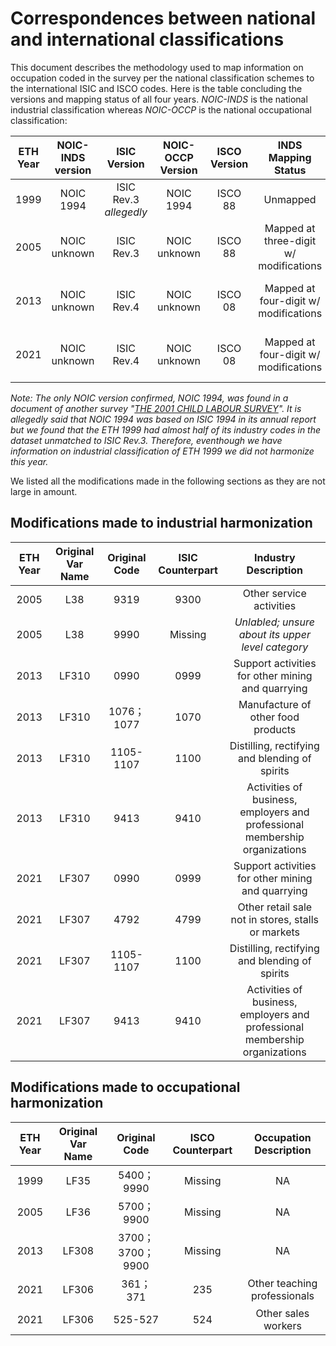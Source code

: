 # Correspondences between national and international classifications

This document describes the methodology used to map information on occupation coded in the survey per the national classification schemes to the international ISIC and ISCO codes. Here is the table concluding the versions and mapping status of all four years. *NOIC-INDS* is the national industrial classification whereas *NOIC-OCCP* is the national occupational classification:

| **ETH Year**	| **NOIC-INDS version**	| **ISIC Version**| **NOIC-OCCP Version**| **ISCO Version**|**INDS Mapping Status**|**OCCP Mapping Status**|
| :-----------:	| :-------------------: | :--------------:|:--------------------:| :--------------:|:---------------------:|:---------------------:|   
| 1999 | NOIC 1994 | ISIC Rev.3 *allegedly*| NOIC 1994 | ISCO 88| Unmapped | Mapped at two-digit w/ modifications |
| 2005 | NOIC unknown | ISIC Rev.3 | NOIC unknown | ISCO 88| Mapped at three-digit w/ modifications | Mapped at two-digit w/ modifications |
| 2013 | NOIC unknown | ISIC Rev.4 | NOIC unknown | ISCO 08| Mapped at four-digit w/ modifications | Mapped at three-digit w/ modifications |
| 2021 | NOIC unknown | ISIC Rev.4 | NOIC unknown | ISCO 08| Mapped at four-digit w/ modifications | Mapped at three-digit w/ modifications |

*Note: The only NOIC version confirmed, NOIC 1994, was found in a document of another survey "[THE 2001 CHILD LABOUR SURVEY](utilities/isic_isco/Occupation%20LFS%201999%20%20(English).doc)". It is allegedly said that NOIC 1994 was based on ISIC 1994 in its annual report but we found that the ETH 1999 had almost half of its industry codes in the dataset unmatched to ISIC Rev.3. Therefore, eventhough we have information on industrial classification of ETH 1999 we did not harmonize this year.*

We listed all the modifications made in the following sections as they are not large in amount.  

## Modifications made to industrial harmonization 

| **ETH Year**	| **Original Var Name**	| **Original Code**| **ISIC Counterpart**| **Industry Description**|
| :-----------:	| :-------------------: | :---------------:|:-------------------:| :----------------------:|
| 2005 | L38 | 9319 | 9300    | Other service activities|
| 2005 | L38 | 9990 | Missing | *Unlabled; unsure about its upper level category* |
| 2013 | LF310 | 0990 | 0999 | Support activities for other mining and quarrying |
| 2013 | LF310 | 1076；1077 | 1070 | Manufacture of other food products |
| 2013 | LF310 | 1105-1107 | 1100 | Distilling, rectifying and blending of spirits |
| 2013 | LF310 | 9413 | 9410 | Activities of business, employers and professional membership organizations |
| 2021 | LF307 | 0990 | 0999 | Support activities for other mining and quarrying |
| 2021 | LF307 | 4792 | 4799 | Other retail sale not in stores, stalls or markets |
| 2021 | LF307 | 1105-1107 | 1100 | Distilling, rectifying and blending of spirits |
| 2021 | LF307 | 9413 | 9410 | Activities of business, employers and professional membership organizations |


## Modifications made to occupational harmonization 

| **ETH Year**	| **Original Var Name**	| **Original Code**| **ISCO Counterpart**| **Occupation Description**|
| :-----------:	| :-------------------: | :---------------:|:-------------------:| :----------------------:|
| 1999 | LF35 | 5400；9990 | Missing | NA|
| 2005 | LF36 | 5700；9900 | Missing | NA|
| 2013 | LF308 | 3700；3700；9900 | Missing | NA|
| 2021 | LF306 | 361；371 | 235 | Other teaching professionals|
| 2021 | LF306 | 525-527 | 524 | Other sales workers|
